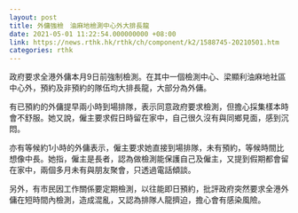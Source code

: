 ```yaml
---
layout: post
title: 外傭強檢　油麻地檢測中心外大排長龍
date: 2021-05-01 11:22:54.000000000 +08:00
link: https://news.rthk.hk/rthk/ch/component/k2/1588745-20210501.htm
categories: rthk
---
```


政府要求全港外傭本月9日前強制檢測。在其中一個檢測中心、梁顯利油麻地社區中心外，預約及非預約的隊伍均大排長龍，大部分為外傭。

有已預約的外傭提早兩小時到場排隊，表示同意政府要求檢測，但擔心採集樣本時會不舒服。她又說，僱主要求假日時留在家中，自己很久沒有與同鄉見面，感到沉悶。

亦有等候約1小時的外傭表示，僱主要求她直接到場排隊，未有預約，等候時間比想像中長。她指，僱主是長者，認為做檢測能保護自己及僱主，又提到假期都會留在家中，兩個多月未有與朋友聚會，只透過電話傾談。

另外，有市民因工作關係要定期檢測，以往能即日預約，批評政府突然要求全港外傭在短時間內檢測，造成混亂，又認為排隊人龍擠迫，擔心會有感染風險。
